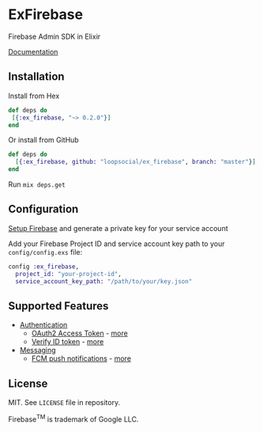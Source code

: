 # ExFirebase

Firebase Admin SDK in Elixir

[Documentation](https://hexdocs.pm/ex_firebase/ExFirebase.html)

## Installation

Install from Hex

```elixir
def deps do
 [{:ex_firebase, "~> 0.2.0"}]
end
```

Or install from GitHub

```elixir
def deps do
  [{:ex_firebase, github: "loopsocial/ex_firebase", branch: "master"}]
end
```

Run `mix deps.get`

## Configuration

[Setup Firebase](https://firebase.google.com/docs/admin/setup) and generate a private key for your service account

Add your Firebase Project ID and service account key path to your `config/config.exs` file:

```elixir
config :ex_firebase,
  project_id: "your-project-id",
  service_account_key_path: "/path/to/your/key.json"
```

## Supported Features

- [Authentication](https://hexdocs.pm/ex_firebase/ExFirebase.Auth.html)
    - [OAuth2 Access Token](https://hexdocs.pm/ex_firebase/ExFirebase.Auth.html#get_access_token/0) - [more](https://developers.google.com/identity/protocols/OAuth2ServiceAccount)
    - [Verify ID token](https://hexdocs.pm/ex_firebase/ExFirebase.Auth.html#verify_token/1) - [more](https://firebase.google.com/docs/auth/admin/verify-id-tokens)
- [Messaging](https://hexdocs.pm/ex_firebase/ExFirebase.Messaging.html)
    - [FCM push notifications](https://hexdocs.pm/ex_firebase/ExFirebase.Messaging.html#send_message/1) - [more](https://firebase.google.com/docs/cloud-messaging/concept-options)

## License

MIT. See `LICENSE` file in repository.

Firebase<sup>TM</sup> is trademark of Google LLC.
